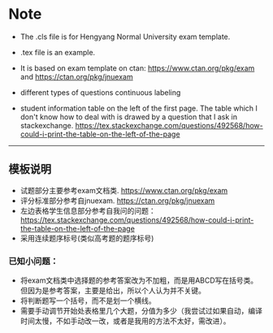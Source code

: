 # Note
- The .cls file is for Hengyang Normal University exam template.
- .tex file is an example.
- It is based on exam template on ctan: https://www.ctan.org/pkg/exam and https://ctan.org/pkg/jnuexam

- different types of questions continuous labeling
- student information table on the left of the first page. The table which I don't know how to deal with is drawed by a question that I ask in stackexchange. https://tex.stackexchange.com/questions/492568/how-could-i-print-the-table-on-the-left-of-the-page

---
## 模板说明
- 试题部分主要参考exam文档类. https://www.ctan.org/pkg/exam
- 评分标准部分参考自jnuexam. https://ctan.org/pkg/jnuexam
- 左边表格学生信息部分参考自我问的问题： https://tex.stackexchange.com/questions/492568/how-could-i-print-the-table-on-the-left-of-the-page
- 采用连续题序标号(类似高考题的题序标号)

### 已知小问题：
- 将exam文档类中选择题的参考答案改为不加粗，而是用ABCD写在括号类。但因为是参考答案，主要是给出，所以个人认为并不关键。
- 将判断题写一个括号，而不是划一个横线。
- 需要手动调节开始处表格里几个大题，分值为多少（我尝试过如果自动，编译时间太慢，不如手动改一改，或者是我用的方法不太好，需改进）。
